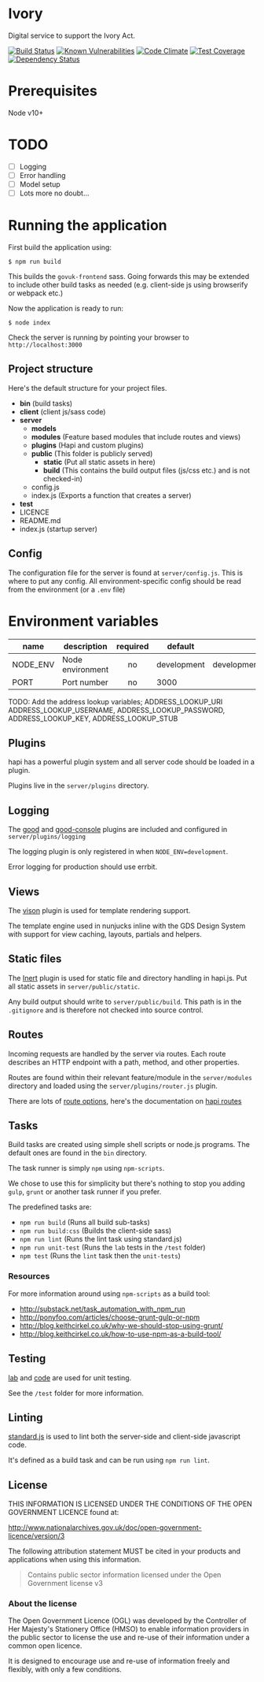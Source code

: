 # Ivory
Digital service to support the Ivory Act. 

[![Build Status](https://travis-ci.org/DEFRA/ivory.svg?branch=master)](https://travis-ci.org/DEFRA/ivory)
[![Known Vulnerabilities](https://snyk.io/test/github/defra/ivory/badge.svg)](https://snyk.io/test/github/defra/ivory)
[![Code Climate](https://codeclimate.com/github/DEFRA/ivory/badges/gpa.svg)](https://codeclimate.com/github/DEFRA/ivory)
[![Test Coverage](https://codeclimate.com/github/DEFRA/ivory/badges/coverage.svg)](https://codeclimate.com/github/DEFRA/ivory/coverage)
[![Dependency Status](https://dependencyci.com/github/DEFRA/ivory/badge)](https://dependencyci.com/github/DEFRA/ivory)

# Prerequisites

Node v10+

# TODO 
- [ ] Logging
- [ ] Error handling
- [ ] Model setup
- [ ] Lots more no doubt...

# Running the application

First build the application using:

`$ npm run build`

This builds the `govuk-frontend` sass.  Going forwards this may be extended to include other build tasks as needed (e.g. client-side js using browserify or webpack etc.)

Now the application is ready to run:

`$ node index`

Check the server is running by pointing your browser to `http://localhost:3000`

## Project structure

Here's the default structure for your project files.

* **bin** (build tasks)
* **client** (client js/sass code)
* **server**
  * **models**
  * **modules** (Feature based modules that include routes and views)
  * **plugins** (Hapi and custom plugins)
  * **public**  (This folder is publicly served)
    * **static** (Put all static assets in here)
    * **build** (This contains the build output files (js/css etc.) and is not checked-in)
  * config.js
  * index.js (Exports a function that creates a server)
* **test**
* LICENCE
* README.md
* index.js (startup server)

## Config

The configuration file for the server is found at `server/config.js`.
This is where to put any config.  All environment-specific config should be read from the environment (or a `.env` file)

# Environment variables

| name                      | description      | required | default      |            valid            | notes |
|---------------------------|------------------|:--------:|---------     |:---------------------------:|-------|
| NODE_ENV                  | Node environment |    no    | development  | development,test,production |       |
| PORT                      | Port number      |    no    | 3000         |                             |       |

TODO: Add the address lookup variables; ADDRESS_LOOKUP_URI 
ADDRESS_LOOKUP_USERNAME, 
ADDRESS_LOOKUP_PASSWORD, 
ADDRESS_LOOKUP_KEY, 
ADDRESS_LOOKUP_STUB

## Plugins

hapi has a powerful plugin system and all server code should be loaded in a plugin.

Plugins live in the `server/plugins` directory.

## Logging

The [good](https://github.com/hapijs/good) and [good-console](https://github.com/hapijs/good-console) plugins are included and configured in `server/plugins/logging`

The logging plugin is only registered in when `NODE_ENV=development`.

Error logging for production should use errbit.

## Views

The [vison](https://github.com/hapijs/vision) plugin is used for template rendering support.

The template engine used in nunjucks inline with the GDS Design System with support for view caching, layouts, partials and helpers.

## Static files

The [Inert](https://github.com/hapijs/inert) plugin is used for static file and directory handling in hapi.js.
Put all static assets in `server/public/static`.

Any build output should write to `server/public/build`. This path is in the `.gitignore` and is therefore not checked into source control.

## Routes

Incoming requests are handled by the server via routes. 
Each route describes an HTTP endpoint with a path, method, and other properties.

Routes are found within their relevant feature/module in the `server/modules` directory and loaded using the `server/plugins/router.js` plugin.

There are lots of [route options](http://hapijs.com/api#route-options), here's the documentation on [hapi routes](http://hapijs.com/tutorials/routing)

## Tasks

Build tasks are created using simple shell scripts or node.js programs.
The default ones are found in the `bin` directory.

The task runner is simply `npm` using `npm-scripts`.

We chose to use this for simplicity but there's nothing to stop you adding `gulp`, `grunt` or another task runner if you prefer. 

The predefined tasks are:

- `npm run build` (Runs all build sub-tasks)
- `npm run build:css` (Builds the client-side sass)
- `npm run lint` (Runs the lint task using standard.js)
- `npm run unit-test` (Runs the `lab` tests in the `/test` folder)
- `npm test` (Runs the `lint` task then the `unit-tests`)

### Resources

For more information around using `npm-scripts` as a build tool:

- http://substack.net/task_automation_with_npm_run
- http://ponyfoo.com/articles/choose-grunt-gulp-or-npm
- http://blog.keithcirkel.co.uk/why-we-should-stop-using-grunt/
- http://blog.keithcirkel.co.uk/how-to-use-npm-as-a-build-tool/

## Testing

[lab](https://github.com/hapijs/lab) and [code](https://github.com/hapijs/code) are used for unit testing.

See the `/test` folder for more information.

## Linting

[standard.js](http://standardjs.com/) is used to lint both the server-side and client-side javascript code.

It's defined as a build task and can be run using `npm run lint`.

## License

THIS INFORMATION IS LICENSED UNDER THE CONDITIONS OF THE OPEN GOVERNMENT LICENCE found at:

<http://www.nationalarchives.gov.uk/doc/open-government-licence/version/3>

The following attribution statement MUST be cited in your products and applications when using this information.

>Contains public sector information licensed under the Open Government license v3

### About the license

The Open Government Licence (OGL) was developed by the Controller of Her Majesty's Stationery Office (HMSO) to enable information providers in the public sector to license the use and re-use of their information under a common open licence.

It is designed to encourage use and re-use of information freely and flexibly, with only a few conditions.

